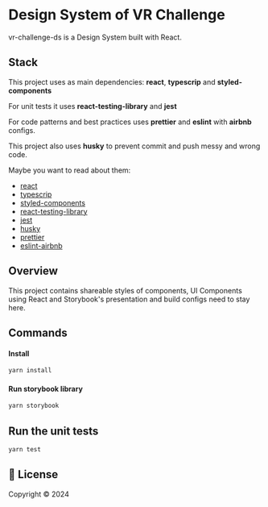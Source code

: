 # Design System of VR Challenge

vr-challenge-ds is a Design System built with React.

## Stack

This project uses as main dependencies: **react**, **typescrip** and **styled-components**

For unit tests it uses **react-testing-library** and **jest**

For code patterns and best practices uses **prettier** and **eslint** with **airbnb** configs.

This project also uses **husky** to prevent commit and push messy and wrong code.

Maybe you want to read about them:

- [react](https://reactjs.org/)
- [typescrip](https://www.typescriptlang.org/)
- [styled-components](https://styled-components.com/)
- [react-testing-library](https://testing-library.com/docs/react-testing-library/intro/)
- [jest](https://jestjs.io/)
- [husky](https://github.com/typicode/husky)
- [prettier](https://prettier.io/)
- [eslint-airbnb](https://github.com/airbnb/javascript)

## Overview

This project contains shareable styles of components, UI Components using React and Storybook's presentation and build configs need to stay here.

## Commands

#### Install

```sh
yarn install
```

#### Run storybook library

```sh
yarn storybook
```

## Run the unit tests

```sh
yarn test
```
## 📝 License

Copyright © 2024
